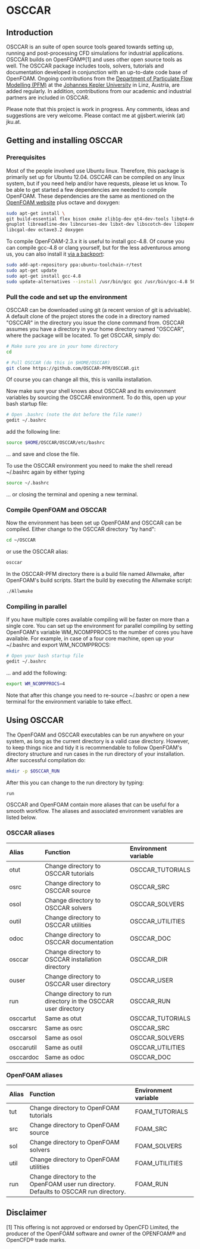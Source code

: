 # OSCCAR
## Introduction
OSCCAR is an suite of open source tools geared towards setting up, running and post-processing CFD simulations for industrial applications. OSCCAR builds on OpenFOAM®[1] and uses other open source tools as well. The OSCCAR package includes tools, solvers, tutorials and documentation developed in conjunction with an up-to-date code base of OpenFOAM. Ongoing contributions from the [Department of Particulate Flow Modelling (PFM)](http://www.particulate-flow.at) at the [Johannes Kepler University](http://www.jku.at) in Linz, Austria, are added regularly. In addition, contributions from our academic and industrial partners are included in OSCCAR.

Please note that this project is work in progress. Any comments, ideas and suggestions are very welcome. Please contact me at gijsbert.wierink (at) jku.at.

## Getting and installing OSCCAR
### Prerequisites
Most of the people involved use Ubuntu linux. Therefore, this package is primarily set up for Ubuntu 12.04. OSCCAR can be compiled on any linux system, but if you need help and/or have requests, please let us know.
To be able to get started a few dependencies are needed to compile OpenFOAM. These dependencies are the same as mentioned on the [OpenFOAM website](http://www.openfoam.org/download/git.php) plus octave and doxygen:
```bash
sudo apt-get install \
git build-essential flex bison cmake zlib1g-dev qt4-dev-tools libqt4-dev \
gnuplot libreadline-dev libncurses-dev libxt-dev libscotch-dev libopenmpi-dev \
libcgal-dev octave3.2 doxygen
```
To compile OpenFOAM-2.3.x it is useful to install gcc-4.8. Of course you can compile gcc-4.8 or clang yourself, but for the less adventurous among us, you can also install it [via a backport](http://askubuntu.com/questions/271388/how-to-install-gcc-4-8-in-ubuntu-12-04-from-the-terminal):
```bash
sudo add-apt-repository ppa:ubuntu-toolchain-r/test
sudo apt-get update
sudo apt-get install gcc-4.8
sudo update-alternatives --install /usr/bin/gcc gcc /usr/bin/gcc-4.8 50
```

### Pull the code and set up the environment
OSCCAR can be downloaded using git (a recent version of git is advisable). A default clone of the project stores the code in a directory named "OSCCAR" in the directory you issue the clone command from. OSCCAR assumes you have a directory in your home directory named "OSCCAR", where the package will be located. To get OSCCAR, simply do:
```bash
# Make sure you are in your home directory
cd

# Pull OSCCAR (do this in $HOME/OSCCAR)
git clone https://github.com/OSCCAR-PFM/OSCCAR.git
```
Of course you can change all this, this is vanilla installation.

Now make sure your shell knows about OSCCAR and its environment variables by sourcing the OSCCAR environment. To do this, open up your bash startup file:
```bash
# Open .bashrc (note the dot before the file name!)
gedit ~/.bashrc
```
add the following line:
```bash
source $HOME/OSCCAR/OSCCAR/etc/bashrc
```
... and save and close the file.

To use the OSCCAR environment you need to make the shell reread ~/.bashrc again by either typing
```bash
source ~/.bashrc
```
... or closing the terminal and opening a new terminal.

### Compile OpenFOAM and OSCCAR
Now the environment has been set up OpenFOAM and OSCCAR can be compiled. Either change to the OSCCAR directory "by hand":
```bash
cd ~/OSCCAR
```
or use the OSCCAR alias:
```bash
osccar
```
In the OSCCAR-PFM directory there is a build file named Allwmake, after OpenFOAM's build scripts. Start the build by executing the Allwmake script:
```bash
./Allwmake
```

### Compiling in parallel
If you have multiple cores available compiling will be faster on more than a single core. You can set up the environment for parallel compiling by setting OpenFOAM's variable WM_NCOMPPROCS to the number of cores you have available. For example, in case of a four core machine, open up your ~/.bashrc and export WM_NCOMPPROCS:
```bash
# Open your bash startup file
gedit ~/.bashrc
```
... and add the following:
```bash
export WM_NCOMPPROCS=4
```
Note that after this change you need to re-source ~/.bashrc or open a new terminal for the environment variable to take effect.

## Using OSCCAR
The OpenFOAM and OSCCAR executables can be run anywhere on your system, as long as the current directory is a valid case directory. However, to keep things nice and tidy it is recommendable to follow OpenFOAM's directory structure and run cases in the run directory of your installation. After successful compilation do:
```bash
mkdir -p $OSCCAR_RUN
```
After this you can change to the run directory by typing:
```bash
run
```

OSCCAR and OpenFOAM contain more aliases that can be useful for a smooth workflow. The aliases and associated environment variables are listed below.

### OSCCAR aliases
| Alias      | Function                                                       | Environment variable |
|:---------- |:-------------------------------------------------------------- |:-------------------- |
| otut       | Change directory to OSCCAR tutorials                           | OSCCAR_TUTORIALS     |
| osrc       | Change directory to OSCCAR source                              | OSCCAR_SRC           |
| osol       | Change directory to OSCCAR solvers                             | OSCCAR_SOLVERS       |
| outil      | Change directory to OSCCAR utilities                           | OSCCAR_UTILITIES     |
| odoc       | Change directory to OSCCAR documentation                       | OSCCAR_DOC           |
| osccar     | Change directory to OSCCAR installation directory              | OSCCAR_DIR           |
| ouser      | Change directory to OSCCAR user directory                      | OSCCAR_USER          |
| run        | Change directory to run directory in the OSCCAR user directory | OSCCAR_RUN           |
| osccartut  | Same as otut                                                   | OSCCAR_TUTORIALS     |
| osccarsrc  | Same as osrc                                                   | OSCCAR_SRC           |
| osccarsol  | Same as osol                                                   | OSCCAR_SOLVERS       |
| osccarutil | Same as outil                                                  | OSCCAR_UTILITIES     |
| osccardoc  | Same as odoc                                                   | OSCCAR_DOC           |

### OpenFOAM aliases
| Alias      | Function                                            | Environment variable |
| ---------- |:--------------------------------------------------- |:---------------------|
| tut        | Change directory to OpenFOAM tutorials              | FOAM_TUTORIALS       |
| src        | Change directory to OpenFOAM source                 | FOAM_SRC             |
| sol        | Change directory to OpenFOAM solvers                | FOAM_SOLVERS         |
| util       | Change directory to OpenFOAM utilities              | FOAM_UTILITIES       |
| run        | Change directory to the OpenFOAM user run directory. Defaults to OSCCAR run directory. | FOAM_RUN |


## Disclaimer
[1] This offering is not approved or endorsed by OpenCFD Limited, the producer of the OpenFOAM software and owner of the OPENFOAM®  and OpenCFD®  trade marks.
